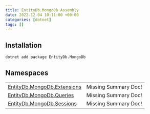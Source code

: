 ```yaml
---
title: EntityDb.MongoDb Assembly
date: 2022-12-04 10:11:00 +00:00
categories: [dotnet]
tags: []
---
```


## Installation
```sh
dotnet add package EntityDb.MongoDb
```
## Namespaces
<table><tr><td><a href='/posts/dotnet-entitydb-mongodb-extensions'>EntityDb.MongoDb.Extensions</a></td><td>Missing Summary Doc!</td></tr><tr><td><a href='/posts/dotnet-entitydb-mongodb-queries'>EntityDb.MongoDb.Queries</a></td><td>Missing Summary Doc!</td></tr><tr><td><a href='/posts/dotnet-entitydb-mongodb-sessions'>EntityDb.MongoDb.Sessions</a></td><td>Missing Summary Doc!</td></tr></table>
